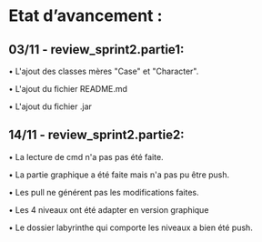 # Etat d’avancement : 

## 03/11 - review_sprint2.partie1:

•    L'ajout des classes mères "Case" et "Character".

•    L'ajout du fichier README.md

•    L'ajout du fichier .jar 

## 14/11 - review_sprint2.partie2:
•    La lecture de cmd n'a pas pas été faite.

•    La partie graphique a été faite mais n'a pas pu être push.

•    Les pull ne générent pas les modifications faites.

•    Les 4 niveaux ont été adapter en version graphique

•    Le dossier labyrinthe qui comporte les niveaux a bien été push.